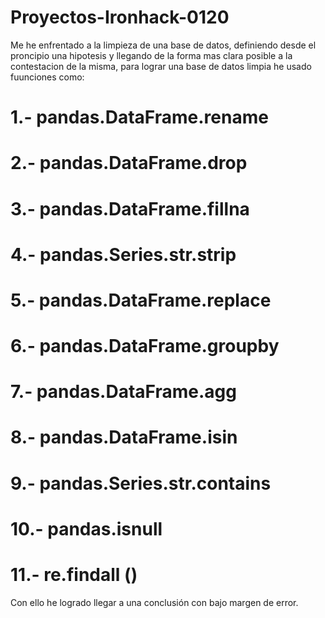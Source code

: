 # Proyectos-Ironhack-0120

Me he enfrentado a la limpieza de una base de datos, definiendo desde el proncipio una hipotesis y llegando de la forma mas clara posible a la contestacion de la misma, para lograr una base de datos limpia he usado fuunciones como:

# 1.- pandas.DataFrame.rename
# 2.- pandas.DataFrame.drop
# 3.- pandas.DataFrame.fillna
# 4.- pandas.Series.str.strip
# 5.- pandas.DataFrame.replace
# 6.- pandas.DataFrame.groupby
# 7.- pandas.DataFrame.agg
# 8.- pandas.DataFrame.isin 
# 9.- pandas.Series.str.contains 
# 10.- pandas.isnull
# 11.- re.findall ()

Con ello he logrado llegar a una conclusión con bajo margen de error.
